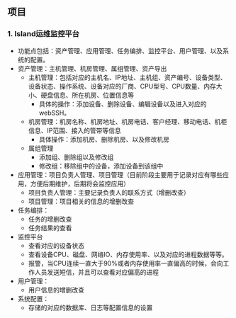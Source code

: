 ##  项目

### 1. Island运维监控平台 

* 功能点包括：资产管理、应用管理、任务编排、监控平台、用户管理、以及系统的配置。
* 资产管理：主机管理、机房管理、属组管理、资产导出
  * 主机管理：包括对应的主机名、IP地址、主机组、资产编号、设备类型、设备状态、操作系统、设备对应的厂商、CPU型号、CPU数量、内存大小、硬盘信息、所在机房、位置信息等
    * 具体的操作：添加设备、删除设备、编辑设备以及进入对应的webSSH。
  * 机房管理：机房名称、机房地址、机房电话、客户经理、移动电话、机柜信息、IP范围、接入的管带等信息
    * 具体操作：添加机房、删除机房、以及修改机房
  * 属组管理
    * 添加组、删除组以及修改组
    * 修改组：移除组中的设备，添加设备到该组中
* 应用管理：项目负责人管理、项目管理（目前阶段主要用于记录对应有哪些应用，方便后期维护，后期将会监控应用）
  * 项目负责人管理：主要记录负责人的联系方式（增删改查）
  * 项目管理：项目相关的信息的增删改查
* 任务编排：
  * 任务的增删改查
  * 任务结果的查看
* 监控平台
  * 查看对应的设备状态
  * 查看设备CPU、磁盘、网络IO、内存使用率、以及对应的进程数据等等。
  * 报警，当CPU连续一直大于90%或者内存使用率一直偏高的时候，会向工作人员发送短信，并且可以查看对应偏高的进程
* 用户管理：
  * 用户信息的增删改查
* 系统配置：
  * 存储的对应的数据库、日志等配置信息的设置
